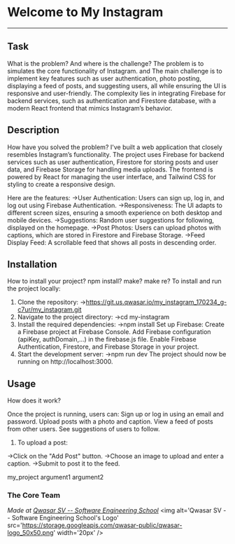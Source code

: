 # Welcome to My Instagram
***

## Task
 What is the problem? And where is the challenge?
 The problem is to simulates the core functionality of Instagram. and  The main challenge is to implement key features such as user authentication,
 photo posting, displaying a feed of posts, and suggesting users, all while ensuring the UI is responsive and user-friendly. 
 The complexity lies in integrating Firebase for backend services, such as authentication and Firestore database, 
  with a modern React frontend that mimics Instagram’s behavior.

## Description
 How have you solved the problem?
  I've built a web application that closely resembles Instagram’s functionality. The project uses Firebase for backend services such as user authentication, 
  Firestore for storing posts and user data, and Firebase Storage for handling media uploads. The frontend is powered by React for managing the user interface, 
  and Tailwind CSS for styling to create a responsive design.

Here are the features:
 ->User Authentication: Users can sign up, log in, and log out using Firebase Authentication.
 ->Responsiveness: The UI adapts to different screen sizes, ensuring a smooth experience on both desktop and mobile devices.
 ->Suggestions: Random user suggestions for following, displayed on the homepage.
 ->Post Photos: Users can upload photos with captions, which are stored in Firestore and Firebase Storage.
 ->Feed Display Feed: A scrollable feed that shows all posts in descending order.
 
## Installation
How to install your project? npm install? make? make re?
To install and run the project locally:

1. Clone the repository:
->https://git.us.qwasar.io/my_instagram_170234_g-c7ur/my_instagram.git
2. Navigate to the project directory:
->cd my-instagram
3. Install the required dependencies:
->npm install
Set up Firebase:
Create a Firebase project at Firebase Console.
Add Firebase configuration (apiKey, authDomain,...) in the firebase.js file.
Enable Firebase Authentication, Firestore, and Firebase Storage in your project.
4. Start the development server:
->npm run dev
The project should now be running on http://localhost:3000.

## Usage
How does it work?

Once the project is running, users can:
Sign up or log in using an email and password.
Upload posts with a photo and caption.
View a feed of posts from other users.
See suggestions of users to follow.

1. To upload a post:

->Click on the "Add Post" button.
->Choose an image to upload and enter a caption.
->Submit to post it to the feed.


my_project argument1 argument2


### The Core Team


<span><i>Made at <a href='https://qwasar.io'>Qwasar SV -- Software Engineering School</a></i></span>
<span><img alt='Qwasar SV -- Software Engineering School's Logo' src='https://storage.googleapis.com/qwasar-public/qwasar-logo_50x50.png' width='20px' /></span>
